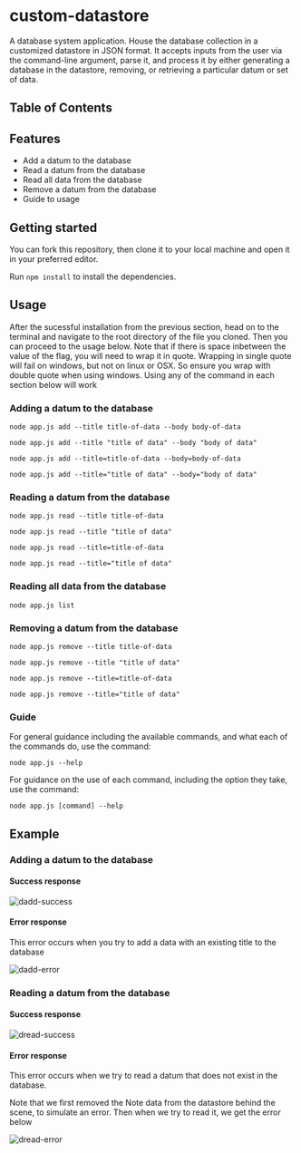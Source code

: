 # custom-datastore
A database system application. House the database collection in a customized datastore in JSON format. It accepts inputs from the user via the command-line argument, parse it, and process it by either generating a database in the datastore, removing, or retrieving a particular datum or set of data.
## Table of Contents
## Features
* Add a datum to the database
* Read a datum from the database
* Read all data from the database
* Remove a datum from the database
* Guide to usage
## Getting started
You can fork this repository, then clone it to your local machine and open it in your preferred editor.

Run `npm install` to install the dependencies.
## Usage
After the sucessful installation from the previous section, head on to the terminal and navigate to the root directory of the file you cloned. Then you can proceed to the usage below. Note that if there is space inbetween the value of the flag, you will need to wrap it in quote. Wrapping in single quote will fail on windows, but not on linux or OSX. So ensure you wrap with double quote when using windows. Using any of the command in each section below will work
###  Adding a datum to the database
`node app.js add --title title-of-data --body body-of-data`

`node app.js add --title "title of data" --body "body of data"`

`node app.js add --title=title-of-data --body=body-of-data`

`node app.js add --title="title of data" --body="body of data"`
### Reading a datum from the database
`node app.js read --title title-of-data`

`node app.js read --title "title of data"`

`node app.js read --title=title-of-data`

`node app.js read --title="title of data"`
### Reading all data from the database
`node app.js list`
### Removing a datum from the database
`node app.js remove --title title-of-data`

`node app.js remove --title "title of data"`

`node app.js remove --title=title-of-data`

`node app.js remove --title="title of data"`
### Guide
For general guidance including the available commands, and what each of the commands do, use the command:

`node app.js --help`

For guidance on the use of each command, including the option they take, use the command:

`node app.js [command] --help`
## Example
###  Adding a datum to the database
#### Success response
![dadd-success](https://user-images.githubusercontent.com/46408547/198370608-e4dffbbd-8e5d-4e6b-b9e1-b6e883a10a58.JPG)
#### Error response
This error occurs when you try to add a data with an existing title to the database

![dadd-error](https://user-images.githubusercontent.com/46408547/198370855-60551806-04d0-4913-862e-fdeac484820c.JPG)
### Reading a datum from the database
#### Success response
![dread-success](https://user-images.githubusercontent.com/46408547/198497577-5013e970-7629-4e30-b2ff-1134a7051b6d.JPG)
#### Error response
This error occurs when we try to read a datum that does not exist in the database.

Note that we first removed the Note data from the datastore behind the scene, to simulate an error. Then when we try to read it, we get the error below

![dread-error](https://user-images.githubusercontent.com/46408547/198497666-ee90cd85-afdf-4806-8ded-2090602b9f34.JPG)

